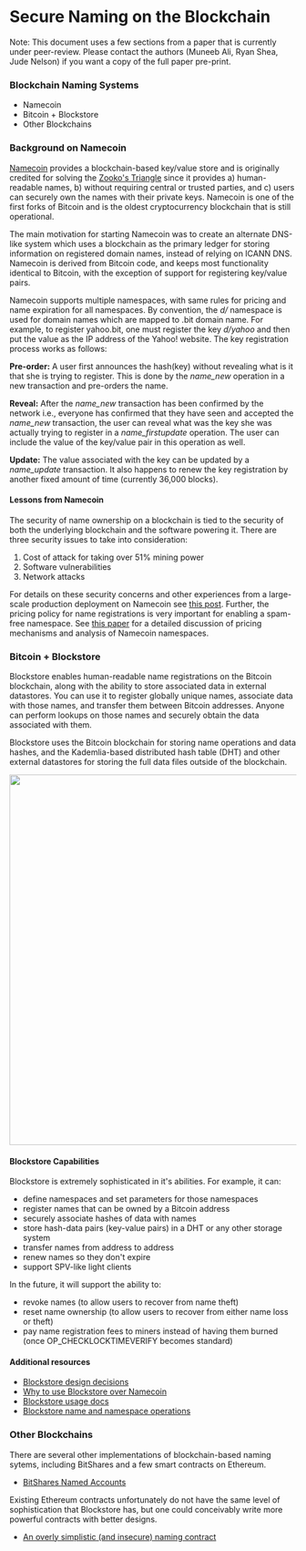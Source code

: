 # Secure Naming on the Blockchain

Note: This document uses a few sections from a paper that is currently under peer-review. Please contact the authors (Muneeb Ali, Ryan Shea, Jude Nelson) if you want a copy of the full paper pre-print.

### Blockchain Naming Systems

+ Namecoin
+ Bitcoin + Blockstore
+ Other Blockchains

### Background on Namecoin

[Namecoin](https://namecoin.info/) provides a blockchain-based key/value store and is
originally credited for solving the [Zooko's Triangle](https://en.wikipedia.org/wiki/Zooko%27s_triangle) since it
provides a) human-readable names, b) without requiring central or trusted
parties, and c) users can securely own the names with their private keys.
Namecoin is one of the first forks of Bitcoin and is the oldest cryptocurrency
blockchain that is still operational.

The main motivation for starting Namecoin was to create an alternate DNS-like
system which uses a blockchain as the primary ledger for storing information on
registered domain names, instead of relying on ICANN DNS. Namecoin is derived from
Bitcoin code, and keeps most functionality identical to Bitcoin, with the exception of
support for registering key/value pairs.

Namecoin supports multiple namespaces, with same rules for pricing and name
expiration for all namespaces. By convention, the *d/* namespace is used for domain
names which are mapped to .bit domain name.  For example, to register yahoo.bit, one
must register the key *d/yahoo* and then put the value as the IP
address of the Yahoo! website. The key registration process works as follows: 

**Pre-order:** A user first announces the hash(key) without
revealing what is it that she is trying to register. This is done by the
*name_new* operation in a new transaction and pre-orders the name.

**Reveal:** After the *name_new* transaction has been confirmed by
the network i.e., everyone has confirmed that they have seen and accepted the
*name_new* transaction, the user can reveal what was the key she was actually
trying to register in a *name_firstupdate* operation. The user can include the
value of the key/value pair in this operation as well.

**Update:** The value associated with the key can be updated by a
*name_update* transaction. It also happens to renew the key registration by
another fixed amount of time (currently 36,000 blocks).

#### Lessons from Namecoin

The security of name ownership on a blockchain is tied to the security of both the underlying blockchain and the software powering it. There are three security issues to take into consideration:

1. Cost of attack for taking over 51% mining power
2. Software vulnerabilities
3. Network attacks

For details on these security concerns and other experiences from a large-scale production deployment on Namecoin see [this post](http://blog.onename.com/namecoin-to-bitcoin/). Further, the pricing policy for name registrations is very important for enabling a spam-free namespace. See [this paper](http://randomwalker.info/publications/namespaces.pdf) for a detailed discussion of pricing mechanisms and analysis of Namecoin namespaces.

### Bitcoin + Blockstore

Blockstore enables human-readable name registrations on the Bitcoin blockchain, along with the ability to store associated data in external datastores. You can use it to register globally unique names, associate data with those names, and transfer them between Bitcoin addresses. Anyone can perform lookups on those names and securely obtain the data associated with them.

Blockstore uses the Bitcoin blockchain for storing name operations and data hashes, and the Kademlia-based distributed hash table (DHT) and other external datastores for storing the full data files outside of the blockchain.

<img src="https://s3.amazonaws.com/onenameblog/openname-bitcoin-dht-diagram-4.png" width="650"/>

#### Blockstore Capabilities

Blockstore is extremely sophisticated in it's abilities. For example, it can:

+ define namespaces and set parameters for those namespaces
+ register names that can be owned by a Bitcoin address
+ securely associate hashes of data with names
+ store hash-data pairs (key-value pairs) in a DHT or any other storage system
+ transfer names from address to address
+ renew names so they don't expire
+ support SPV-like light clients

In the future, it will support the ability to:

+ revoke names (to allow users to recover from name theft)
+ reset name ownership (to allow users to recover from either name loss or theft)
+ pay name registration fees to miners instead of having them burned (once OP_CHECKLOCKTIMEVERIFY becomes standard)

#### Additional resources

+ [Blockstore design decisions](https://github.com/blockstack/blockstore/wiki/Design-Decisions)
+ [Why to use Blockstore over Namecoin](http://blog.onename.com/namecoin-to-bitcoin/)
+ [Blockstore usage docs](https://github.com/blockstack/blockstore/wiki/Usage)
+ [Blockstore name and namespace operations](https://github.com/blockstack/blockstore/tree/master/blockstore/lib/operations)

### Other Blockchains

There are several other implementations of blockchain-based naming sytems, including BitShares and a few smart contracts on Ethereum.

+ [BitShares Named Accounts](https://bitshares.org/technology/transferable-named-accounts/)

Existing Ethereum contracts unfortunately do not have the same level of sophistication that Blockstore has, but one could conceivably write more powerful contracts with better designs.

+ [An overly simplistic (and insecure) naming contract](http://ether.fund/contract/06735/namecoin)
